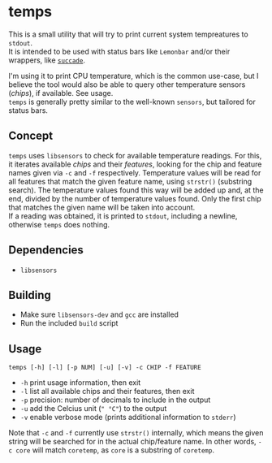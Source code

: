 # temps

This is a small utility that will try to print current system tempreatures to `stdout`.  
It is intended to be used with status bars like `Lemonbar` and/or their wrappers, like [`succade`](https://github.com/domsson/succade).

I'm using it to print CPU temperature, which is the common use-case, but I believe the tool 
would also be able to query other temperature sensors (_chips_), if available. See usage.  
`temps` is generally pretty similar to the well-known `sensors`, but tailored for status bars.

## Concept 

`temps` uses `libsensors` to check for available temperature readings. 
For this, it iterates available _chips_ and their _features_, looking for 
the chip and feature names given via `-c` and `-f` respectively. Temperature 
values will be read for all features that match the given feature name, using 
`strstr()` (substring search). The temperature values found this way will be 
added up and, at the end, divided by the number of temperature values found. 
Only the first chip that matches the given name will be taken into account.  
If a reading was obtained, it is printed to `stdout`, including a newline,
otherwise `temps` does nothing.

## Dependencies

- `libsensors`

## Building

- Make sure `libsensors-dev` and `gcc` are installed
- Run the included `build` script

## Usage

    temps [-h] [-l] [-p NUM] [-u] [-v] -c CHIP -f FEATURE

- `-h` print usage information, then exit
- `-l` list all available chips and their features, then exit
- `-p` precision: number of decimals to include in the output
- `-u` add the Celcius unit (`" °C"`) to the output
- `-v` enable verbose mode (prints additional information to `stderr`)

Note that `-c` and `-f` currently use `strstr()` internally, which means the given string will be searched for in the actual chip/feature name. In other words, `-c core` will match `coretemp`, as `core` is a substring of `coretemp`.

